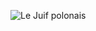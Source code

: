 ![Le Juif polonais](https://upload.wikimedia.org/wikipedia/commons/thumb/1/12/Poster_for_Quo_Vadis_%281913_silent_film%29.jpg/300px-Poster_for_Quo_Vadis_%281913_silent_film%29.jpg)